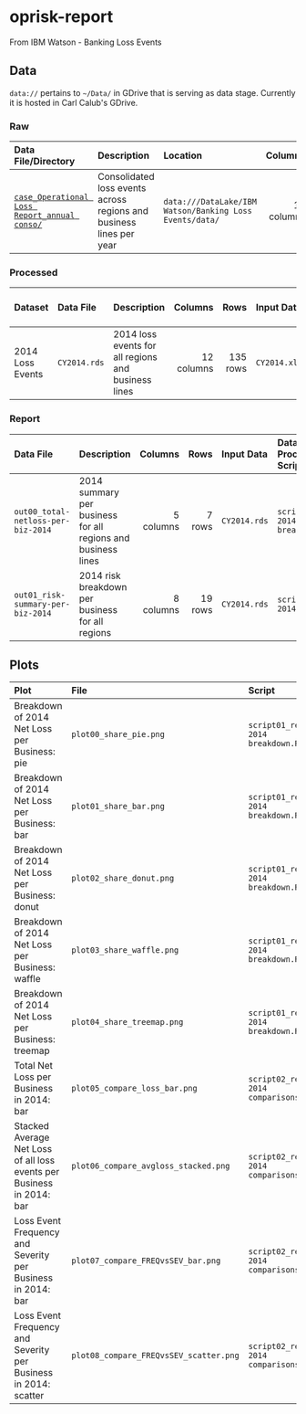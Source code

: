 # oprisk-report
From IBM Watson - Banking Loss Events

## Data

`data://` pertains to `~/Data/` in GDrive that is serving as data stage.  Currently it is hosted in Carl Calub's GDrive.

### Raw

| Data File/Directory | Description | Location | Columns | Rows | Size |
|:--|:--|:--|--:|--:|--:|
| [`case_Operational Loss Report_annual conso/`](https://drive.google.com/open?id=1pX3H4ta8j00IWDKglebO40QrrSL7ZURk) | Consolidated loss events across regions and business lines per year |`data:///DataLake/IBM Watson/Banking Loss Events/data/`| 12 columns | 135 rows | 12,975 bytes |

### Processed

| Dataset | Data File | Description | Columns | Rows | Input Data | Data Processing Scripts |
|:--|:--|:--|--:|--:|:--|:--|
| 2014 Loss Events | `CY2014.rds` | 2014 loss events for all regions and business lines | 12 columns | 135 rows | `CY2014.xlsx` | `script00_ingest CY2014.R` |

### Report

| Data File | Description | Columns | Rows | Input Data | Data Processing Scripts | csv Data File | xlsx Data File | R Data File |
|:--|:--|--:|--:|:--|:--|:--|:--|:--|
| `out00_total-netloss-per-biz-2014` | 2014 summary per business for all regions and business lines | 5 columns | 7 rows | `CY2014.rds` | `script01_report 2014 breakdown.R` |  | [`out00_total-netloss-per-biz-2014.xlsx`](https://drive.google.com/open?id=1aGvbdf3jHys3x-1sDUwk5ji528-Uf0qP) | [`out00_total-netloss-per-biz-2014.rds`](https://drive.google.com/open?id=18MS20CjPY9NFrNhfXvq-ynCY2flyVirj) |
| `out01_risk-summary-per-biz-2014` | 2014 risk breakdown per business for all regions | 8 columns | 19 rows | `CY2014.rds` | `script03_report 2014 monitor.R` |  | [`out01_risk-summary-per-biz-2014.xlsx`](https://drive.google.com/open?id=195RIBrymtXwGKgxF1OqY3Q0ltTSriDIv) | [`out01_risk-summary-per-biz-2014.rds`](https://drive.google.com/open?id=1WD619FjjxIBORuGddzCHcIltxtEbeoq8)

## Plots 

| Plot | File | Script | Input data |
|:--|:--|:--|:--|
| Breakdown of 2014 Net Loss per Business: pie | `plot00_share_pie.png` | `script01_report 2014 breakdown.R` | `CY2014.rds` |
| Breakdown of 2014 Net Loss per Business: bar | `plot01_share_bar.png` | `script01_report 2014 breakdown.R` | `CY2014.rds` |
| Breakdown of 2014 Net Loss per Business: donut | `plot02_share_donut.png` | `script01_report 2014 breakdown.R` | `CY2014.rds` |
| Breakdown of 2014 Net Loss per Business: waffle | `plot03_share_waffle.png` | `script01_report 2014 breakdown.R` | `CY2014.rds` |
| Breakdown of 2014 Net Loss per Business: treemap | `plot04_share_treemap.png` | `script01_report 2014 breakdown.R` | `CY2014.rds` |
| Total Net Loss per Business in 2014: bar | `plot05_compare_loss_bar.png` | `script02_report 2014 comparisons.R` | `out00_total-netloss-per-biz-2014.rds` |
| Stacked Average Net Loss of all loss events per Business in 2014: bar | `plot06_compare_avgloss_stacked.png` | `script02_report 2014 comparisons.R` | `out00_total-netloss-per-biz-2014.rds` |
| Loss Event Frequency and Severity per Business in 2014: bar | `plot07_compare_FREQvsSEV_bar.png` | `script02_report 2014 comparisons.R` | `out00_total-netloss-per-biz-2014.rds` |
| Loss Event Frequency and Severity per Business in 2014: scatter | `plot08_compare_FREQvsSEV_scatter.png` | `script02_report 2014 comparisons.R` | `out00_total-netloss-per-biz-2014.rds` |